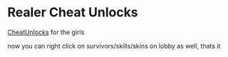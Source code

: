 # Realer Cheat Unlocks

[CheatUnlocks](https://thunderstore.io/package/TheMysticSword/CheatUnlocks/) for the girls

now you can right click on survivors/skills/skins on lobby as well, thats it